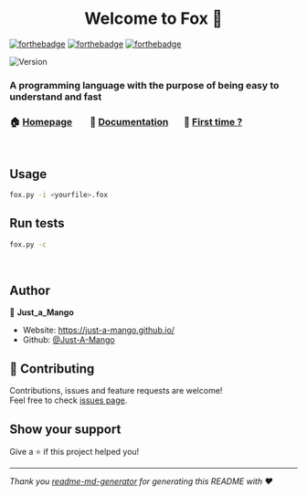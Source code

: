<h1 align="center">Welcome to Fox 👋</h1>

[![forthebadge](https://forthebadge.com/images/badges/made-with-python.svg)](https://forthebadge.com)
[![forthebadge](https://forthebadge.com/images/badges/it-works-why.svg)](https://forthebadge.com)
[![forthebadge](https://forthebadge.com/images/badges/you-didnt-ask-for-this.svg)](https://forthebadge.com)
<p>
  <img alt="Version" src="https://img.shields.io/badge/version-InDev-informational.svg?style=flat-square" />
</p>

### A programming language with the purpose of being easy to understand and fast 

### 🏠 [Homepage](https://github.com/Just-A-Mango/fox#readme)&nbsp; &nbsp; &nbsp; &nbsp; 📄 [Documentation](https://github.com/Just-A-Mango/fox/blob/main/.github/markdown/documentation.md)&nbsp; &nbsp; &nbsp; &nbsp;🤔 [First time ?](https://github.com/Just-A-Mango/fox/blob/main/.github/markdown/first_launch.md)
&nbsp;
## Usage
```sh
fox.py -i <yourfile>.fox
```  
## Run tests
```sh
fox.py -c
```
&nbsp;
## Author

👤 **Just_a_Mango**

* Website: https://just-a-mango.github.io/
* Github: [@Just-A-Mango](https://github.com/Just-A-Mango)  
## 🤝 Contributing

Contributions, issues and feature requests are welcome!<br />Feel free to check [issues page](https://github.com/Just-A-Mango/fox/issues). 

## Show your support

Give a ⭐️ if this project helped you!
***
_Thank you [readme-md-generator](https://github.com/kefranabg/readme-md-generator) for generating this README with ❤️_

